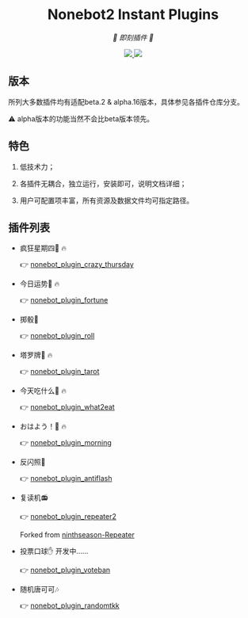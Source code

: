 <div align="center">

# Nonebot2 Instant Plugins

<!-- prettier-ignore-start -->
<!-- markdownlint-disable-next-line MD036 -->
_🚚 即刻插件 🚚_
<!-- prettier-ignore-end -->

</div>

<p align="center">
  
  <a href="https://github.com/MinatoAquaCrews/nonebot_instant_plugins/blob/main/LICENSE">
    <img src="https://img.shields.io/github/license/MinatoAquaCrews/nonebot_instant_plugins?color=blue">
  </a>
  
  <a href="https://github.com/nonebot/nonebot2">
    <img src="https://img.shields.io/badge/nonebot2-2.0.0beta&alpha-green">
  </a>
  
</p>

</p>

## 版本

所列大多数插件均有适配beta.2 & alpha.16版本，具体参见各插件仓库分支。

⚠ alpha版本的功能当然不会比beta版本领先。

## 特色

1. 低技术力；

2. 各插件无耦合，独立运行，安装即可，说明文档详细；

3. 用户可配置项丰富，所有资源及数据文件均可指定路径。

## 插件列表

- 疯狂星期四🍗 🔥

    :point_right: [nonebot_plugin_crazy_thursday](https://github.com/MinatoAquaCrews/nonebot_plugin_crazy_thursday)

- 今日运势🙏 🔥

    :point_right: [nonebot_plugin_fortune](https://github.com/KafCoppelia/nonebot_plugin_fortune)

- 掷骰🎲

    :point_right: [nonebot_plugin_roll](https://github.com/MinatoAquaCrews/nonebot_plugin_roll)

- 塔罗牌🔮 🔥

    :point_right: [nonebot_plugin_tarot](https://github.com/MinatoAquaCrews/nonebot_plugin_tarot)

- 今天吃什么🍔 🔥

    :point_right: [nonebot_plugin_what2eat](https://github.com/MinatoAquaCrews/nonebot_plugin_what2eat)

- おはよう！🌈 🔥

    :point_right: [nonebot_plugin_morning](https://github.com/MinatoAquaCrews/nonebot_plugin_morning)

- 反闪照🎇

    :point_right: [nonebot_plugin_antiflash](https://github.com/MinatoAquaCrews/nonebot_plugin_antiflash)

- 复读机📻

    :point_right: [nonebot_plugin_repeater2](https://github.com/MinatoAquaCrews/nonebot_plugin_repeater2)

    Forked from [ninthseason-Repeater](https://github.com/ninthseason/nonebot-plugin-repeater)

- 投票口球✋ 开发中……

    :point_right: [nonebot_plugin_voteban](https://github.com/MinatoAquaCrews/nonebot_plugin_voteban)

- 随机唐可可🎶

    :point_right: [nonebot_plugin_randomtkk](https://github.com/MinatoAquaCrews/nonebot_plugin_randomtkk)